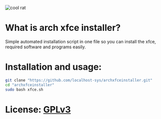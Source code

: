 ![cool rat](https://media0.giphy.com/media/eK12uCsrAh4wmTXejp/giphy.gif)

# What is arch xfce installer?
Simple automated installation script in one file so you can install the xfce, required software and programs easily.

# Installation and usage:
```bash
git clone "https://github.com/localhost-sys/archxfceinstaller.git"
cd "archxfceinstaller"
sudo bash xfce.sh
```

# License: [GPLv3](https://choosealicense.com/licenses/gpl-3.0)
